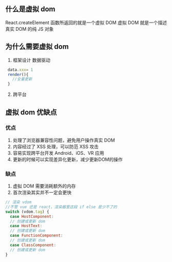 ## 什么是虚拟 dom

React.createElement 函数所返回的就是一个虚拟 DOM
虚拟 DOM 就是一个描述真实 DOM 的纯 JS 对象

## 为什么需要虚拟 dom

1. 框架设计 数据驱动

```js
 data.xxx= 1
 render(){
   //全量更新
 }
```

2. 跨平台

## 虚拟 dom 优缺点

### 优点

1. 处理了浏览器兼容性问题，避免用户操作真实 DOM
2. 内容经过了 XSS 处理，可以防范 XSS 攻击
3. 容易实现跨平台开发 Android、iOS、VR 应用
4. 更新的时候可以实现差异化更新，减少更新DOM的操作

### 缺点

1. 虚拟 DOM 需要消耗额外的内存
2. 首次渲染其实并不一定会更快

```js
// 渲染 vdom
//不管 vue 还是 react，渲染器里这段 if else 是少不了的
switch (vdom.tag) {
  case HostComponent:
  // 创建或更新 dom
  case HostText:
  // 创建或更新 dom
  case FunctionComponent:
  // 创建或更新 dom
  case ClassComponent:
  // 创建或更新 dom
}
```
